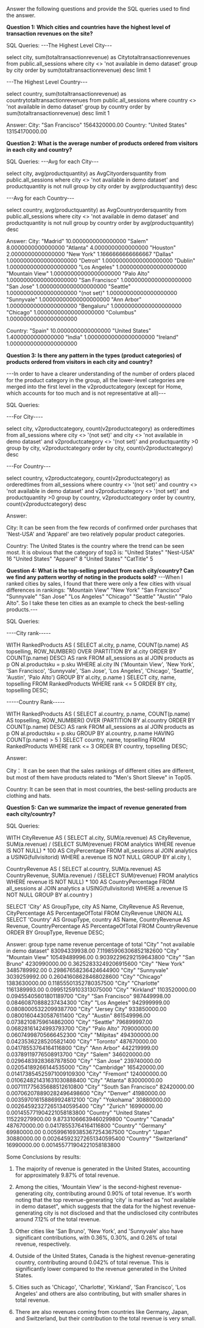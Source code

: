 Answer the following questions and provide the SQL queries used to find the answer.

    
**Question 1: Which cities and countries have the highest level of transaction revenues on the site?**


SQL Queries:
---The Highest Level City---

select city, sum(totaltransactionrevenue) as Citytotaltransactionrevenues
from public.all_sessions
where city <> 'not available in demo dataset'
group by city
order by sum(totaltransactionrevenue) desc
limit 1

---The Highest Level Country---

select country, sum(totaltransactionrevenue) as countrytotaltransactionrevenues
from public.all_sessions
where country <> 'not available in demo dataset'
group by country
order by sum(totaltransactionrevenue) desc
limit 1

Answer:
City: "San Francisco"	1564320000.00
Country: "United States"	13154170000.00


**Question 2: What is the average number of products ordered from visitors in each city and country?**


SQL Queries:
---Avg for each City---

select city, avg(productquantity) as AvgCityordersquantity
from public.all_sessions
where city <> 'not available in demo dataset' and productquantity is not null
group by city
order by avg(productquantity) desc

---Avg for each Country---

select country, avg(productquantity) as AvgCountryordersquantity
from public.all_sessions
where city <> 'not available in demo dataset' and productquantity is not null
group by country
order by avg(productquantity) desc


Answer:
City:
"Madrid"	10.0000000000000000
"Salem"	8.0000000000000000
"Atlanta"	4.0000000000000000
"Houston"	2.0000000000000000
"New York"	1.1666666666666667
"Dallas"	1.00000000000000000000
"Detroit"	1.00000000000000000000
"Dublin"	1.00000000000000000000
"Los Angeles"	1.00000000000000000000
"Mountain View"	1.00000000000000000000
"Palo Alto"	1.00000000000000000000
"San Francisco"	1.00000000000000000000
"San Jose"	1.00000000000000000000
"Seattle"	1.00000000000000000000
"(not set)"	1.00000000000000000000
"Sunnyvale"	1.00000000000000000000
"Ann Arbor"	1.00000000000000000000
"Bengaluru"	1.00000000000000000000
"Chicago"	1.00000000000000000000
"Columbus"	1.00000000000000000000

Country:
"Spain"	10.0000000000000000
"United States"	1.4000000000000000
"India"	1.00000000000000000000
"Ireland"	1.00000000000000000000


**Question 3: Is there any pattern in the types (product categories) of products ordered from visitors in each city and country?**

---In order to have a clearer understanding of the number of orders placed for the product category in the group, all the lower-level categories are merged into the first level in the v2productcategory (except for Home, which accounts for too much and is not representative at all)---

SQL Queries:

---For City----

select city, v2productcategory, count(v2productcategory) as orderedtimes
from all_sessions
where city <> '(not set)' 
and city <> 'not available in demo dataset'
and v2productcategory <> '(not set)' 
and productquantity >0
group by city, v2productcategory
order by city, count(v2productcategory) desc

---For Country---

select country, v2productcategory, count(v2productcategory) as orderedtimes
from all_sessions
where country <> '(not set)' 
and country <> 'not available in demo dataset'
and v2productcategory <> '(not set)' 
and productquantity >0
group by country, v2productcategory
order by country, count(v2productcategory) desc


Answer:

City:
It can be seen from the few records of confirmed order purchases that 'Nest-USA' and 'Apparel' are two relatively popular product categories.

Country:
The United States is the country where the trend can be seen most. It is obvious that the category of top3 is:
"United States" "Nest-USA" 16
"United States" "Apparel" 8
"United States" "CatTitle" 5


**Question 4: What is the top-selling product from each city/country? Can we find any pattern worthy of noting in the products sold?**
---When I ranked cities by sales, I found that there were only a few cities with visual differences in rankings:  "Mountain View" "New York" "San Francisco" "Sunnyvale" "San Jose" "Los Angeles" "Chicago" "Seattle" "Austin" "Palo Alto". So I take these ten cities as an example to check the best-selling products.---

SQL Queries:

----City rank-----

WITH RankedProducts AS (
    SELECT 
        al.city,
        p.name,
        COUNT(p.name) AS topselling,
        ROW_NUMBER() OVER (PARTITION BY al.city ORDER BY COUNT(p.name) DESC) AS rank
    FROM all_sessions as al
    JOIN products as p
    ON al.productsku = p.sku
    WHERE al.city IN ('Mountain View', 'New York', 'San Francisco', 'Sunnyvale', 'San Jose', 'Los Angeles', 'Chicago', 'Seattle', 'Austin', 'Palo Alto')
    GROUP BY al.city, p.name
)
SELECT
    city,
    name,
    topselling
FROM RankedProducts
WHERE rank <= 5
ORDER BY city, topselling DESC;

-----Country Rank-----

WITH RankedProducts AS (
    SELECT 
        al.country, 
        p.name, 
        COUNT(p.name) AS topselling,
        ROW_NUMBER() OVER (PARTITION BY al.country ORDER BY COUNT(p.name) DESC) AS rank
    FROM all_sessions as al
    JOIN products as p
    ON al.productsku = p.sku
    GROUP BY al.country, p.name
    HAVING COUNT(p.name) > 5
)
SELECT
    country,
    name,
    topselling
FROM RankedProducts
WHERE rank <= 3
ORDER BY country, topselling DESC;

Answer:

City：
It can be seen that the sales rankings of different cities are different, but most of them have products related to "Men's Short Sleeve" in Top05.

Country:
It can be seen that in most countries, the best-selling products are clothing and hats.



**Question 5: Can we summarize the impact of revenue generated from each city/country?**

SQL Queries:

WITH CityRevenue AS (
    SELECT
        al.city,
        SUM(a.revenue) AS CityRevenue,
        SUM(a.revenue) / (SELECT SUM(revenue) FROM analytics WHERE revenue IS NOT NULL) * 100 AS CityPercentage
    FROM all_sessions al
    JOIN analytics a USING(fullvisitorid)
    WHERE a.revenue IS NOT NULL
    GROUP BY al.city
),

CountryRevenue AS (
    SELECT
        al.country,
        SUM(a.revenue) AS CountryRevenue,
        SUM(a.revenue) / (SELECT SUM(revenue) FROM analytics WHERE revenue IS NOT NULL) * 100 AS CountryPercentage
    FROM all_sessions al
    JOIN analytics a USING(fullvisitorid)
    WHERE a.revenue IS NOT NULL
    GROUP BY al.country
)

SELECT
    'City' AS GroupType,
    city AS Name,
    CityRevenue AS Revenue,
    CityPercentage AS PercentageOfTotal
FROM CityRevenue
UNION ALL
SELECT
    'Country' AS GroupType,
    country AS Name,
    CountryRevenue AS Revenue,
    CountryPercentage AS PercentageOfTotal
FROM CountryRevenue
ORDER BY GroupType, Revenue DESC;

Answer:
group type   name        revenue                    percentage of total
"City"	"not available in demo dataset"	83094339938.00	7.11985906306852182600
"City"	"Mountain View"	10549489996.00	0.90392296292159643800
"City"	"San Bruno"	4230990000.00	0.36252833249206915600
"City"	"New York"	3485789992.00	0.29867658236424644900
"City"	"Sunnyvale"	3039259992.00	0.26041608628468028600
"City"	"Chicago"	1383630000.00	0.11855501352780357500
"City"	"Charlotte"	1161389993.00	0.09951259103313075000
"City"	"Kirkland"	1103520000.00	0.09455405601801189700
"City"	"San Francisco"	987449998.00	0.08460870888237434300
"City"	"Los Angeles"	942999999.00	0.08080005322099387700
"City"	"Jersey City"	933850000.00	0.08001604430587611400
"City"	"Austin"	861549996.00	0.07382108759614862000
"City"	"Seattle"	796899997.00	0.06828161424993793700
"City"	"Palo Alto"	709000000.00	0.06074998705666452300
"City"	"Milpitas"	494300000.00	0.04235362285205821400
"City"	"Toronto"	487670000.00	0.04178553764164116800
"City"	"Ann Arbor"	442219999.00	0.03789119776508913700
"City"	"Salem"	346020000.00	0.02964839283687878500
"City"	"San Jose"	239740000.00	0.02054189266144535000
"City"	"Cambridge"	165420000.00	0.014173854525971009109300
"City"	"Fremont"	124000000.00	0.010624821431631030888400
"City"	"Atlanta"	83000000.00	0.007111775635688512610800
"City"	"South San Francisco"	82420000.00	0.007062078890282496498600
"City"	"Denver"	41980000.00	0.003597016158869924812100
"City"	"Yokohama"	30880000.00	0.002645923272651340595400
"City"	"Zurich"	16990000.00	0.001455771904221058183800
"Country"	"United States"	115229279900.00	9.87331066639460299800
"Country"	"Canada"	487670000.00	0.04178553764164116800
"Country"	"Germany"	69980000.00	0.005996169385367254367500
"Country"	"Japan"	30880000.00	0.002645923272651340595400
"Country"	"Switzerland"	16990000.00	0.001455771904221058183800

Some Conclusions by results:

1. The majority of revenue is generated in the United States, accounting for approximately 9.87% of total revenue.

2. Among the cities, 'Mountain View' is the second-highest revenue-generating city, contributing around 0.90% of total revenue. It's worth noting that the top revenue-generating 'city' is marked as "not available in demo dataset", which suggests that the data for the highest revenue-generating city is not disclosed and that the undisclosed city contributes around 7.12% of the total revenue.

3. Other cities like 'San Bruno', 'New York', and 'Sunnyvale' also have significant contributions, with 0.36%, 0.30%, and 0.26% of total revenue, respectively.

4. Outside of the United States, Canada is the highest revenue-generating country, contributing around 0.042% of total revenue. This is significantly lower compared to the revenue generated in the United States.

5. Cities such as 'Chicago', 'Charlotte', 'Kirkland', 'San Francisco', 'Los Angeles' and others are also contributing, but with smaller shares in total revenue.

6. There are also revenues coming from countries like Germany, Japan, and Switzerland, but their contribution to the total revenue is very small.



